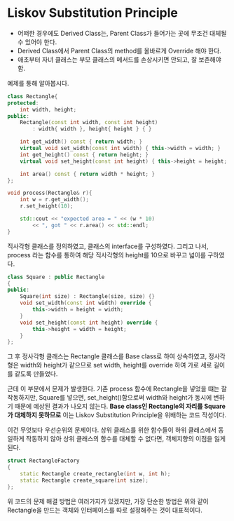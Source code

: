# Liskov Substitution Principle

- 어떠한 경우에도 Derived Class는, Parent Class가 들어가는 곳에 무조건 대체될 수 있어야 한다.
- Derived Class에서 Parent Class의 method를 올바르게 Override 해야 한다. 
- 애초부터 자녀 클래스는 부모 클래스의 메서드를 손상시키면 안되고, 잘 보존해야 함.<br>

예제를 통해 알아봅시다.

```c++
class Rectangle{
protected:
	int width, height;
public:
	Rectangle(const int width, const int height)
		: width{ width }, height{ height } { }

	int get_width() const { return width; }
	virtual void set_width(const int width) { this->width = width; }
	int get_height() const { return height; }
	virtual void set_height(const int height) { this->height = height; }

	int area() const { return width * height; }
};

void process(Rectangle& r){
	int w = r.get_width();
	r.set_height(10);

	std::cout << "expected area = " << (w * 10)
		<< ", got " << r.area() << std::endl;
}
```

직사각형 클래스를 정의하였고, 클래스의 interface를 구성하였다. 그리고 나서, process 라는 함수를 통하여 해당 직사각형의 height를 10으로 바꾸고 넓이를 구하였다.<br>

```c++
class Square : public Rectangle
{
public:
	Square(int size) : Rectangle(size, size) {}
	void set_width(const int width) override {
		this->width = height = width;
	}
	void set_height(const int height) override {
		this->height = width = height;
	}
};
```

그 후 정사각형 클래스는 Rectangle 클래스를 Base class로 하여 상속하였고, 정사각형은 width와 height가 같으므로 set width, height를 override 하여 가로 세로 길이를 같도록 만들었다.<br>

근데 이 부분에서 문제가 발생한다. 기존 process 함수에 Rectangle을 넣었을 떄는 잘 작동하지만, Square를 넣으면, set_height()함으로써 width와 height가 동시에 변하기 때문에 예상된 결과가 나오지 않는다. **Base class인 Rectangle의 자리를 Square가 대체하지 못하므로** 이는 Liskov Substitution Principle을 위배하는 코드 작성이다.<br>

이건 무엇보다 우선순위의 문제이다. 상위 클래스를 위한 함수들이 하위 클래스에서 동일하게 작동하지 않아 상위 클래스의 함수를 대체할 수 없다면, 객체지향의 이점을 잃게 된다.<br>

```c++
struct RectangleFactory
{
	static Rectangle create_rectangle(int w, int h);
	static Rectangle create_square(int size);
};
```

위 코드의 문제 해결 방법은 여러가지가 있겠지만, 가장 단순한 방법은 위와 같이 Rectangle을 만드는 객체와 인터페이스를 따로 설정해주는 것이 대표적이다. <br>